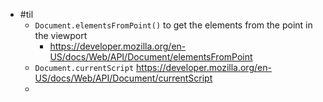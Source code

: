 - #til
	- `Document.elementsFromPoint()` to get the elements from the point in the viewport
		- https://developer.mozilla.org/en-US/docs/Web/API/Document/elementsFromPoint
	- `Document.currentScript` https://developer.mozilla.org/en-US/docs/Web/API/Document/currentScript
	-
